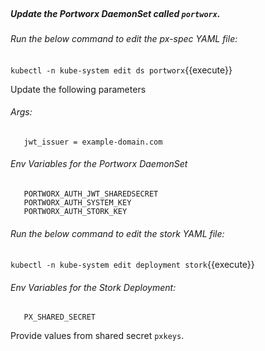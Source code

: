 </br>

##### Update the Portworx DaemonSet called `portworx`.


###### Run the below command to edit the px-spec YAML file:

`kubectl -n kube-system edit ds portworx`{{execute}}


Update the following parameters 

###### Args:
     
       jwt_issuer = example-domain.com


###### Env Variables for the Portworx DaemonSet

       PORTWORX_AUTH_JWT_SHAREDSECRET
       PORTWORX_AUTH_SYSTEM_KEY
       PORTWORX_AUTH_STORK_KEY

###### Run the below command to edit the stork YAML file:

`kubectl -n kube-system edit deployment stork`{{execute}}

###### Env Variables for the Stork Deployment:

       PX_SHARED_SECRET


Provide values from shared secret `pxkeys`.
